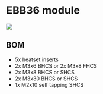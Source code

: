 # EBB36 module

![](https://user-images.githubusercontent.com/37978198/214070426-d316af5a-a321-442a-a994-74c1a1a0f4a6.png)

## BOM

*   5x heatset inserts
*   2x M3x6 BHCS or 2x M3x8 FHCS
*   2x M3x8 BHCS or SHCS
*   2x M3x30 BHCS or SHCS
*   1x M2x10 self tapping SHCS
